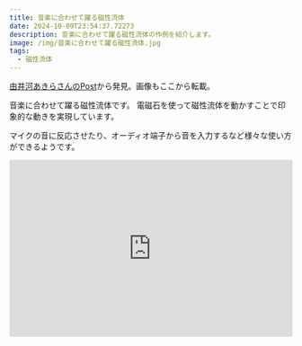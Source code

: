 ```yaml
---
title: 音楽に合わせて躍る磁性流体
date: 2024-10-09T23:54:37.72273
description: 音楽に合わせて躍る磁性流体の作例を紹介します。
image: /img/音楽に合わせて躍る磁性流体.jpg
tags:
  - 磁性流体
---
```

[由井河あきらさんのPost](https://x.com/Akira_Yuikawa/status/1839598356278231388)から発見。画像もここから転載。

音楽に合わせて躍る磁性流体です。
電磁石を使って磁性流体を動かすことで印象的な動きを実現しています。

マイクの音に反応させたり、オーディオ端子から音を入力するなど様々な使い方ができるようです。


<iframe width="100%" height="315" src="https://www.youtube.com/embed/TMzY7yMFPq4" title="YouTube video player" frameborder="0" allow="accelerometer; autoplay; clipboard-write; encrypted-media; gyroscope; picture-in-picture" allowfullscreen></iframe>

